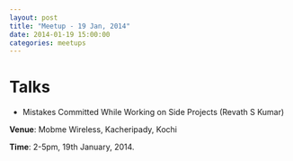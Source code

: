 ```yaml
---
layout: post
title: "Meetup - 19 Jan, 2014"
date: 2014-01-19 15:00:00
categories: meetups
---
```


# Talks

* Mistakes Committed While Working on Side Projects (Revath S Kumar)

**Venue**: Mobme Wireless, Kacheripady, Kochi

**Time**: 2-5pm, 19th January, 2014.
